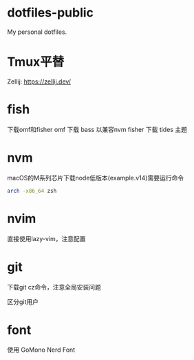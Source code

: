 # dotfiles-public

My personal dotfiles.

# Tmux平替

Zellij: https://zellij.dev/

# fish

下载omf和fisher
omf 下载 bass 以兼容nvm
fisher 下载 tides 主题

# nvm

macOS的M系列芯片下载node低版本(example.v14)需要运行命令
```bash
arch -x86_64 zsh
```

# nvim

直接使用lazy-vim，注意配置

# git

下载git cz命令，注意全局安装问题

区分git用户

# font

使用 GoMono Nerd Font
